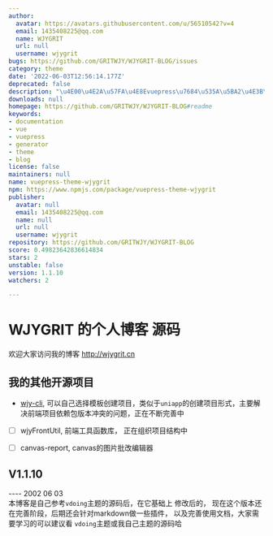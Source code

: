 ```yaml
---
author:
  avatar: https://avatars.githubusercontent.com/u/56510542?v=4
  email: 1435408225@qq.com
  name: WJYGRIT
  url: null
  username: wjygrit
bugs: https://github.com/GRITWJY/WJYGRIT-BLOG/issues
category: theme
date: '2022-06-03T12:56:14.177Z'
deprecated: false
description: "\u4E00\u4E2A\u57FA\u4E8Evuepress\u7684\u535A\u5BA2\u4E3B\u9898"
downloads: null
homepage: https://github.com/GRITWJY/WJYGRIT-BLOG#readme
keywords:
- documentation
- vue
- vuepress
- generator
- theme
- blog
license: false
maintainers: null
name: vuepress-theme-wjygrit
npm: https://www.npmjs.com/package/vuepress-theme-wjygrit
publisher:
  avatar: null
  email: 1435408225@qq.com
  name: null
  url: null
  username: wjygrit
repository: https://github.com/GRITWJY/WJYGRIT-BLOG
score: 0.49823642836614834
stars: 2
unstable: false
version: 1.1.10
watchers: 2

---
```


# WJYGRIT 的个人博客 源码


欢迎大家访问我的博客  http://wjygrit.cn


## 我的其他开源项目

- [wjy-cli](https://github.com/GRITWJY/wjy-cli), 可以自己选择模板创建项目，类似于`uniapp`的创建项目形式，主要解决前端项目依赖包版本冲突的问题，正在不断完善中
- [ ] wjyFrontUtil, 前端工具函数库， 正在组织项目结构中
- [ ] canvas-report, canvas的图片批改编辑器


## V1.1.10
---- 2002 06 03  
本博客是自己参考`vdoing`主题的源码后，在它基础上 修改后的， 现在这个版本还在完善阶段，后期还会针对markdown做一些插件，
以及完善使用文档，大家需要学习的可以建议看 `vdoing`主题或我自己主题的源码哈








